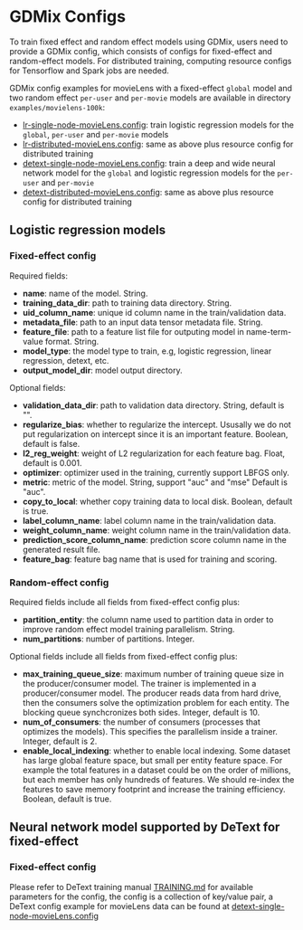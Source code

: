 
# GDMix Configs
To train fixed effect and random effect models using GDMix, users need to provide a GDMix config, which consists of configs for
fixed-effect and random-effect models. For distributed training, computing resource
configs for Tensorflow and Spark jobs are needed.

GDMix config examples for movieLens with a fixed-effect `global` model and two random effect `per-user` and `per-movie` models are available in directory `examples/movielens-100k`:
  - [lr-single-node-movieLens.config](examples/movielens-100k/lr-single-node-movieLens.config): train logistic regression models for the `global`, `per-user` and `per-movie` models
  - [lr-distributed-movieLens.config](examples/movielens-100k/lr-distributed-movieLens.config): same as above plus resource config for distributed training
  - [detext-single-node-movieLens.config](examples/movielens-100k/detext-single-node-movieLens.config): train a deep and wide neural network model for the `global` and logistic regression models for the `per-user` and `per-movie`
  - [detext-distributed-movieLens.config](examples/movielens-100k/detext-distributed-movieLens.config): same as above plus resource config for distributed training

## Logistic regression models
### Fixed-effect config
Required fields:
  - **name**: name of the model. String.
  - **training_data_dir**: path to training data directory. String.
  - **uid_column_name**: unique id column name in the train/validation data.
  - **metadata_file**: path to an input data tensor metadata file. String.
  - **feature_file**: path to a feature list file for outputing model in name-term-value format. String.
  - **model_type**: the model type to train, e.g, logistic regression, linear regression, detext, etc.
  - **output_model_dir**: model output directory.

Optional fields:
  - **validation_data_dir**: path to validation data directory. String, default is "".
  - **regularize_bias**: whether to regularize the intercept. Ususally we do not put regularization on intercept since it is an important feature. Boolean, default is false.
  - **l2_reg_weight**: weight of L2 regularization for each feature bag. Float, default is 0.001.
  - **optimizer**: optimizer used in the training, currently support LBFGS only.
  - **metric**: metric of the model. String, support "auc" and "mse" Default is "auc".
  - **copy_to_local**: whether copy training data to local disk. Boolean, default is true.
  - **label_column_name**: label column name in the train/validation data.
  - **weight_column_name**: weight column name in the train/validation data.
  - **prediction_score_column_name**: prediction score column name in the generated result file.
  - **feature_bag**: feature bag name that is used for training and scoring.

### Random-effect config
Required fields include all fields from fixed-effect config plus:
  - **partition_entity**: the column name used to partition data in order to improve random effect model training parallelism. String.
  - **num_partitions**: number of partitions. Integer.

Optional fields include all fields from fixed-effect config plus:
  - **max_training_queue_size**: maximum number of training queue size in the producer/consumer model. The trainer is implemented in a producer/consumer model. The producer reads data from hard drive, then the consumers solve the optimization problem for each entity. The blocking queue synchcronizes both sides. Integer, default is 10.
  - **num_of_consumers**: the number of consumers (processes that optimizes the models). This specifies the parallelism inside a trainer. Integer, default is 2.
  - **enable_local_indexing**: whether to enable local indexing. Some dataset has large global feature space, but small per entity feature space. For example the total features in a dataset could be on the order of millions, but each member has only hundreds of features.  We should re-index the features to save memory footprint and increase the training efficiency. Boolean, default is true.

## Neural network model supported by DeText for fixed-effect
### Fixed-effect config
Please refer to DeText training manual [TRAINING.md](https://github.com/linkedin/detext/blob/master/TRAINING.md) for available parameters for the config, the config is a collection of key/value pair, a DeText config example for movieLens data can be found at [detext-single-node-movieLens.config](examples/movielens-100k/detext-single-node-movieLens.config)
